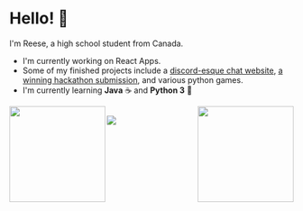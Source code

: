 # Hello! 👋
I'm Reese, a high school student from Canada.

- I'm currently working on React Apps.
- Some of my finished projects include a [discord-esque chat website](https://github.com/r-chong/chat), [a winning hackathon submission](https://devpost.com/software/quibble-g4tmov), and various python games.
- I'm currently learning **Java** ☕ and **Python 3** 🐍


 [<img align="left" src="https://github-readme-stats.vercel.app/api?username=r-chong&show_icons=true&count_private=true&hide_border=true&theme=github_dark" height="170" />](#)
 [<img align="right" src="https://github-readme-stats.vercel.app/api/top-langs/?username=r-chong&hide_border=true&layout=compact&theme=github_dark" height="170" />](#)

<br>
<img src="https://komarev.com/ghpvc/?username=r-chong"/>
